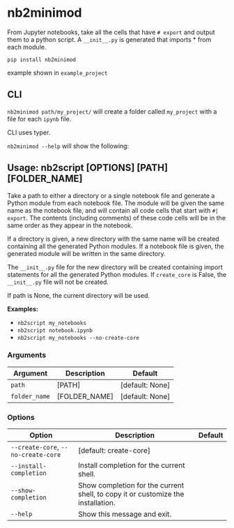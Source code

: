 # nb2minimod

From Jupyter notebooks, take all the cells that have `# export` and output them to a python script. A `__init__.py` is generated that imports * from each module.

`pip install nb2minimod`

example shown in `example_project`

## CLI

`nb2minimod path/my_project/` will create a folder called `my_project` with a file for each `ipynb` file.

CLI uses typer.

`nb2minimod --help` will show the following:

## Usage: nb2script [OPTIONS] [PATH] [FOLDER_NAME]

Take a path to either a directory or a single notebook file and generate a Python module from each notebook file. The module will be given the same name as the notebook file, and will contain all code cells that start with `#| export`. The contents (including comments) of these code cells will be in the same order as they appear in the notebook.

If a directory is given, a new directory with the same name will be created containing all the generated Python modules. If a notebook file is given, the generated module will be written in the same directory.

The `__init__.py` file for the new directory will be created containing import statements for all the generated Python modules. If `create_core` is False, the `__init__.py` file will not be created.

If path is None, the current directory will be used.

**Examples:**
- `nb2script my_notebooks`
- `nb2script notebook.ipynb`
- `nb2script my_notebooks --no-create-core`

### Arguments
| Argument    | Description            | Default  |
|-------------|------------------------|----------|
| `path`      | [PATH]                 | [default: None] |
| `folder_name` | [FOLDER_NAME]         | [default: None] |

### Options
| Option                     | Description                                                       | Default                 |
|----------------------------|-------------------------------------------------------------------|-------------------------|
| `--create-core`, `--no-create-core` | [default: create-core]                                     |                         |
| `--install-completion`     | Install completion for the current shell.                        |                         |
| `--show-completion`        | Show completion for the current shell, to copy it or customize the installation. | |
| `--help`                   | Show this message and exit.                                      |                         |

